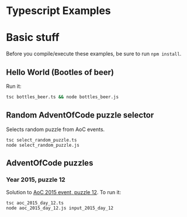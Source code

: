 Typescript Examples
===================

# Basic stuff

Before you compile/execute these examples, be sure to run ```npm install```.

## Hello World (Bootles of beer)

Run it:

```bash
tsc bottles_beer.ts && node bottles_beer.js
```

## Random AdventOfCode puzzle selector

Selects random puzzle from AoC events.

```
tsc select_random_puzzle.ts
node select_random_puzzle.js
```

## AdventOfCode puzzles

### Year 2015, puzzle 12

Solution to [AoC 2015 event, puzzle 12](https://adventofcode.com/2015/day/12).
To run it:
```
tsc aoc_2015_day_12.ts
node aoc_2015_day_12.js input_2015_day_12
```